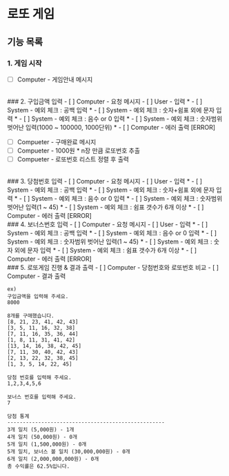 # 로또 게임
## 기능 목록

### 1. 게임 시작
- [ ] Computer - 게임안내 메시지
<br>
### 2. 구입금액 입력
- [ ] Computer - 요청 메시지
- [ ] User - 입력
* - [ ] System - 예외 체크 : 공백 입력
* - [ ] System - 예외 체크 : 숫자+쉼표 외에 문자 입력
* - [ ] System - 예외 체크 : 음수 or 0 입력
* - [ ] System - 예외 체크 : 숫자범위 벗어난 입력(1000 ~ 100000, 1000단위)
    * - [ ] Computer - 에러 출력 [ERROR]

- [ ] Compueter - 구매완료 메시지
- [ ] Compueter - 1000원 * n장 만큼 로또번호 추출
- [ ] Compueter - 로또번호 리스트 정렬 후 출력  
<br>
### 3. 당첨번호 입력
- [ ] Computer - 요청 메시지
- [ ] User - 입력
* - [ ] System - 예외 체크 : 공백 입력
* - [ ] System - 예외 체크 : 숫자+쉼표 외에 문자 입력
* - [ ] System - 예외 체크 : 음수 or 0 입력
* - [ ] System - 예외 체크 : 숫자범위 벗어난 입력(1 ~ 45)
* - [ ] System - 예외 체크 : 쉼표 갯수가 6개 이상
    * - [ ] Computer - 에러 출력 [ERROR]
<br>
### 4. 보너스번호 입력
- [ ] Computer - 요청 메시지
- [ ] User - 입력
* - [ ] System - 예외 체크 : 공백 입력
* - [ ] System - 예외 체크 : 음수 or 0 입력
* - [ ] System - 예외 체크 : 숫자범위 벗어난 입력(1 ~ 45)
* - [ ] System - 예외 체크 : 숫자 외에 문자 입력
* - [ ] System - 예외 체크 : 쉼표 갯수가 6개 이상
    * - [ ] Computer - 에러 출력 [ERROR]
<br>
### 5. 로또게임 진행 & 결과 출력
- [ ] Computer - 당첨번호와 로또번호 비교
- [ ] Computer - 결과 출력


```
ex)
구입금액을 입력해 주세요.
8000

8개를 구매했습니다.
[8, 21, 23, 41, 42, 43]
[3, 5, 11, 16, 32, 38]
[7, 11, 16, 35, 36, 44]
[1, 8, 11, 31, 41, 42]
[13, 14, 16, 38, 42, 45]
[7, 11, 30, 40, 42, 43]
[2, 13, 22, 32, 38, 45]
[1, 3, 5, 14, 22, 45]

당첨 번호를 입력해 주세요.
1,2,3,4,5,6

보너스 번호를 입력해 주세요.
7

당첨 통계
---------------------------------------------------
3개 일치 (5,000원) - 1개
4개 일치 (50,000원) - 0개
5개 일치 (1,500,000원) - 0개
5개 일치, 보너스 볼 일치 (30,000,000원) - 0개
6개 일치 (2,000,000,000원) - 0개
총 수익률은 62.5%입니다.
```